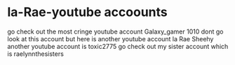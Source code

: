 # la-Rae-youtube accoounts 
go check out the most cringe youtube account Galaxy_gamer 1010
dont go look at this account but here is another youtube account la Rae Sheehy
another youtube account is toxic2775
go check out my sister account which is raelynnthesisters 
